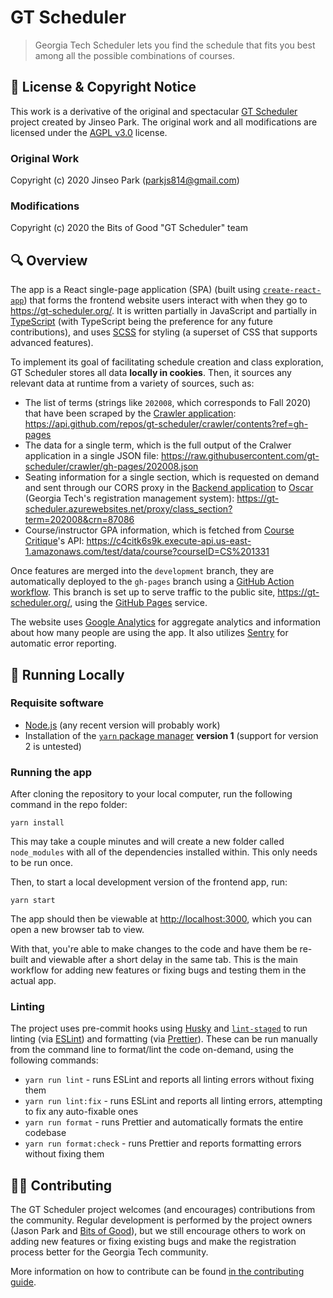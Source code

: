 # GT Scheduler

> Georgia Tech Scheduler lets you find the schedule that fits you best among all the possible combinations of courses.

## 📃 License & Copyright Notice

This work is a derivative of the original and spectacular [GT Scheduler](https://github.com/64json/gt-scheduler) project created by Jinseo Park. The original work and all modifications are licensed under the [AGPL v3.0](https://github.com/64json/gt-scheduler/blob/master/LICENSE) license.

### Original Work

Copyright (c) 2020 Jinseo Park (parkjs814@gmail.com)

### Modifications

Copyright (c) 2020 the Bits of Good "GT Scheduler" team

## 🔍 Overview

The app is a React single-page application (SPA) (built using [`create-react-app`](https://github.com/facebook/create-react-app)) that forms the frontend website users interact with when they go to https://gt-scheduler.org/. It is written partially in JavaScript and partially in [TypeScript](https://www.typescriptlang.org/) (with TypeScript being the preference for any future contributions), and uses [SCSS](https://sass-lang.com/) for styling (a superset of CSS that supports advanced features).

To implement its goal of facilitating schedule creation and class exploration, GT Scheduler stores all data **locally in cookies**. Then, it sources any relevant data at runtime from a variety of sources, such as:

- The list of terms (strings like `202008`, which corresponds to Fall 2020) that have been scraped by the [Crawler application](https://api.github.com/repos/gt-scheduler/crawler/): https://api.github.com/repos/gt-scheduler/crawler/contents?ref=gh-pages
- The data for a single term, which is the full output of the Cralwer application in a single JSON file: https://raw.githubusercontent.com/gt-scheduler/crawler/gh-pages/202008.json
- Seating information for a single section, which is requested on demand and sent through our CORS proxy in the [Backend application](https://api.github.com/repos/gt-scheduler/crawler/) to [Oscar](https://oscar.gatech.edu/) (Georgia Tech's registration management system): https://gt-scheduler.azurewebsites.net/proxy/class_section?term=202008&crn=87086
- Course/instructor GPA information, which is fetched from [Course Critique](https://critique.gatech.edu/)'s API: https://c4citk6s9k.execute-api.us-east-1.amazonaws.com/test/data/course?courseID=CS%201331

Once features are merged into the `development` branch, they are automatically deployed to the `gh-pages` branch using a [GitHub Action workflow](https://github.com/gt-scheduler/website/blob/development/.github/workflows/deploy.yml). This branch is set up to serve traffic to the public site, https://gt-scheduler.org/, using the [GitHub Pages](https://pages.github.com/) service.

The website uses [Google Analytics](https://marketingplatform.google.com/about/analytics/) for aggregate analytics and information about how many people are using the app. It also utilizes [Sentry](https://sentry.io/welcome/) for automatic error reporting.

## 🚀 Running Locally

### Requisite software

- [Node.js](https://nodejs.org/en/) (any recent version will probably work)
- Installation of the [`yarn` package manager](https://classic.yarnpkg.com/en/docs/install/) **version 1** (support for version 2 is untested)

### Running the app

After cloning the repository to your local computer, run the following command in the repo folder:

```
yarn install
```

This may take a couple minutes and will create a new folder called `node_modules` with all of the dependencies installed within. This only needs to be run once.

Then, to start a local development version of the frontend app, run:

```
yarn start
```

The app should then be viewable at [http://localhost:3000](http://localhost:3000), which you can open a new browser tab to view.

With that, you're able to make changes to the code and have them be re-built and viewable after a short delay in the same tab. This is the main workflow for adding new features or fixing bugs and testing them in the actual app.

### Linting

The project uses pre-commit hooks using [Husky](https://typicode.github.io/husky/#/) and [`lint-staged`](https://www.npmjs.com/package/lint-staged) to run linting (via [ESLint](https://eslint.org/)) and formatting (via [Prettier](https://prettier.io/)). These can be run manually from the command line to format/lint the code on-demand, using the following commands:

- `yarn run lint` - runs ESLint and reports all linting errors without fixing them
- `yarn run lint:fix` - runs ESLint and reports all linting errors, attempting to fix any auto-fixable ones
- `yarn run format` - runs Prettier and automatically formats the entire codebase
- `yarn run format:check` - runs Prettier and reports formatting errors without fixing them

## 👩‍💻 Contributing

The GT Scheduler project welcomes (and encourages) contributions from the community. Regular development is performed by the project owners (Jason Park and [Bits of Good](https://bitsofgood.org/)), but we still encourage others to work on adding new features or fixing existing bugs and make the registration process better for the Georgia Tech community.

More information on how to contribute can be found [in the contributing guide](/CONTRIBUTING.md).
